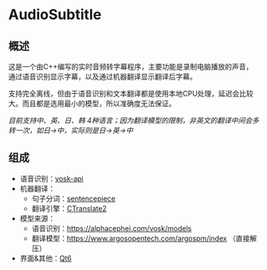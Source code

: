 # AudioSubtitle
## 概述
这是一个由C++编写的实时音频转字幕程序，主要功能是录制电脑播放的声音，通过语音识别显示字幕，以及通过机器翻译显示翻译后字幕。

支持完全离线，但由于语音识别和文本翻译都是使用本地CPU处理，延迟会比较大。而且都是选用最小的模型，所以准确度无法保证。

*目前支持中、英、日、韩 4种语言；因为翻译模型的限制，非英文的翻译中间会多转一次，如日→中，实际则是日→英→中*

## 组成
- 语音识别：[vosk-api](https://github.com/alphacep/vosk-api)
- 机器翻译：
	- 句子分词：[sentencepiece](https://github.com/google/sentencepiece)
	- 翻译引擎：[CTranslate2](https://github.com/OpenNMT/CTranslate2)
- 模型来源：
	- 语音识别：https://alphacephei.com/vosk/models
	- 翻译模型：https://www.argosopentech.com/argospm/index  （直接解压）
- 界面&其他：[Qt6](https://github.com/qt/qt5)

